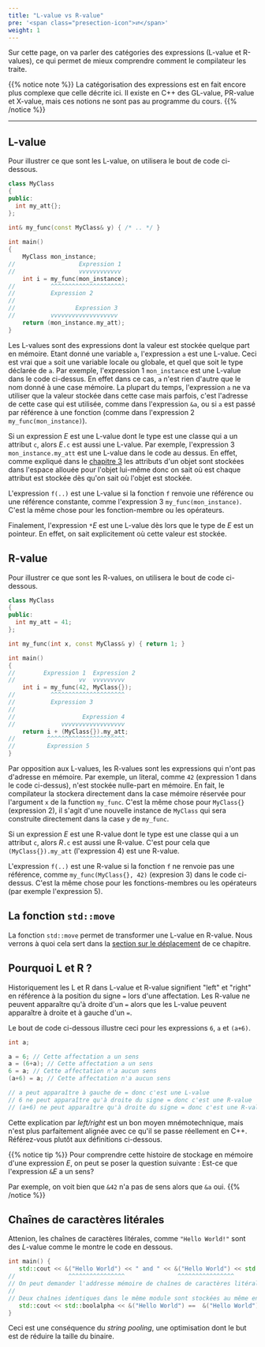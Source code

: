 ```yaml
---
title: "L-value vs R-value"
pre: '<span class="presection-icon">⮂</span>'
weight: 1
---
```


Sur cette page, on va parler des catégories des expressions (L-value et R-values),
ce qui permet de mieux comprendre comment le compilateur les traite.

{{% notice note %}}
La catégorisation des expressions est en fait encore plus complexe que celle décrite ici.
Il existe en C++ des GL-value, PR-value et X-value, mais ces notions ne sont pas au programme du cours.
{{% /notice %}}

---



## L-value

Pour illustrer ce que sont les L-value, on utilisera le bout de code ci-dessous.
```cpp
class MyClass 
{
public:
  int my_att{};
};
 
int& my_func(const MyClass& y) { /* .. */ }

int main() 
{
    MyClass mon_instance;
//                  Expression 1
//                  vvvvvvvvvvvv
    int i = my_func(mon_instance);
//          ^^^^^^^^^^^^^^^^^^^^^
//          Expression 2 
//
//                 Expression 3
//          vvvvvvvvvvvvvvvvvvv
    return (mon_instance.my_att);
}
```

Les L-values sont des expressions dont la valeur est stockée quelque part en mémoire.
Etant donné une variable `a`, l'expression `a` est une L-value.
Ceci est vrai que `a` soit une variable locale ou globale, et quel que soit le type déclarée de `a`.
Par exemple, l'expression 1 `mon_instance` est une L-value dans le code ci-dessus.
En effet dans ce cas, `a` n'est rien d'autre que le nom donné à une case mémoire.  La plupart du temps, l'expression `a` ne va utiliser que la valeur stockée dans cette case
mais parfois, c'est l'adresse de cette case qui est utilisée, comme dans l'expression `&a`, ou si `a` est passé
par référence à une fonction (comme dans l'expression 2 `my_func(mon_instance)`).

Si un expression *E* est une L-value dont le type est une classe qui a un attribut `c`, alors *E*`.c` est aussi une L-value.
Par exemple, l'expression 3 `mon_instance.my_att` est une L-value dans le code
au dessus.
En effet, comme expliqué dans le [chapitre 3](chapter3) les attributs d'un objet sont stockées dans l'espace allouée pour l'objet lui-même donc on sait où est chaque attribut est stockée dès qu'on sait où l'objet est stockée.

L'expression `f(..)` est une L-value si la fonction  `f` renvoie une référence ou une référence constante, comme l'expression 3 `my_func(mon_instance)`.
C'est la même chose pour les fonction-membre ou les opérateurs.

Finalement, l'expression `*`*E* est une L-value dès lors que le type de *E* est un pointeur. 
En effet, on sait explicitement où cette valeur est stockée. 



## R-value

Pour illustrer ce que sont les R-values, on utilisera le bout de code ci-dessous.

```cpp
class MyClass 
{
public:
  int my_att = 41;
};

int my_func(int x, const MyClass& y) { return 1; }

int main() 
{
//        Expression 1  Expression 2
//                  vv  vvvvvvvvv
    int i = my_func(42, MyClass{});
//          ^^^^^^^^^^^^^^^^^^^^^
//          Expression 3
//
//                   Expression 4
//             vvvvvvvvvvvvvvvvvv
    return i + (MyClass{}).my_att;
//         ^^^^^^^^^^^^^^^^^^^^^^
//         Expression 5
}
```

Par opposition aux L-values, les R-values sont les expressions qui n'ont pas d'adresse en mémoire.
Par exemple, un literal, comme `42` (expression 1 dans le code ci-dessus), n'est stockée nulle-part en mémoire.
En fait, le compilateur la stockera directement dans la case mémoire
réservée pour l'argument `x` de la function `my_func`.
C'est la même chose pour `MyClass{}` (expression 2), il s'agit d'une
nouvelle instance de `MyClass` qui sera construite directement dans la case `y` de `my_func`.

Si un expression *E* est une R-value dont le type est une classe qui a un attribut `c`, alors *R*`.c` est aussi une R-value.
C'est pour cela que `(MyClass{}).my_att` (l'expression 4) est une R-value.

L'expression `f(..)` est une R-value si la fonction  `f` ne renvoie pas
une référence, comme `my_func(MyClass{}, 42)` (expresion 3) dans le code ci-dessus.
C'est la même chose pour les fonctions-membres ou les opérateurs (par exemple
l'expression 5).

## La fonction `std::move`
La fonction `std::move` permet de transformer une L-value en R-value. Nous verrons à quoi cela sert dans la [section sur le déplacement](3-move) de ce chapitre.



## Pourquoi L et R ?

Historiquement les L et R dans L-value et R-value signifient "left" et "right" en référence à la position du signe `=` lors d'une affectation.
Les R-value ne peuvent apparaître qu'à droite d'un `=` alors que les L-value peuvent apparaître à droite et à gauche d'un `=`.

Le bout de code ci-dessous illustre ceci pour les expressions `6`, `a` et `(a+6)`.
```cpp
int a;

a = 6; // Cette affectation a un sens
a = (6+a); // Cette affectation a un sens
6 = a; // Cette affectation n'a aucun sens
(a+6) = a; // Cette affectation n'a aucun sens

// a peut apparaître à gauche de = donc c'est une L-value
// 6 ne peut apparaître qu'à droite du signe = donc c'est une R-value
// (a+6) ne peut apparaître qu'à droite du signe = donc c'est une R-value
```

Cette explication par *left/right* est un bon moyen mnémotechnique, mais n'est plus parfaitement alignée avec ce qu'il se passe réellement en C++.
Référez-vous plutôt aux définitions ci-dessous.

{{% notice tip %}}
Pour comprendre cette histoire de stockage en mémoire d'une expression *E*, on peut se poser la question suivante : Est-ce que l'expression `&`*E* a un sens?

Par exemple, on voit bien que `&42` n'a pas de sens alors que `&a` oui.
{{% /notice %}}


## Chaînes de caractères litérales

Attenion, les chaînes de caractères litérales, comme `"Hello World!"` sont des *L*-value comme le montre le code en dessous.

 ```cpp
 int main() {
    std::cout << &("Hello World") << " and " << &("Hello World") << std::endl;
//               ^^^^^^^^^^^^^^^^               ^^^^^^^^^^^^^^^^
// On peut demander l'addresse mémoire de chaînes de caractères litérales.
//
// Deux chaînes identiques dans le même module sont stockées au même endroit:
    std::cout << std::boolalpha << &("Hello World") ==  &("Hello World") << std::endl;
 }
 ```

Ceci est une conséquence du *string pooling*, une optimisation dont le but est de réduire la taille du binaire.
